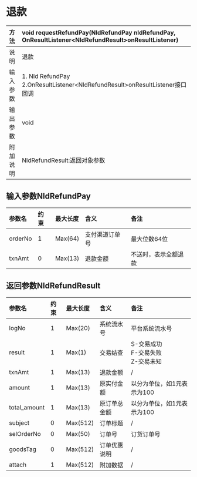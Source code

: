 # 退款

| 方法 | void requestRefundPay\(NldRefundPay nldRefundPay, OnResultListener&lt;NldRefundResult&gt;onResultListener\) |
| :--- | :--- |
| 说明 | 退款 |
| 输入参数 | 1. Nld RefundPay 2.OnResultListener&lt;NldRefundResult&gt;onResultListener接口回调 |
| 输出参数 | void |
| 附加说明 | NldRefundResult:返回对象参数 |

## 输入参数NldRefundPay

| 参数名 | 约束 | 最大长度 | 含义 | 备注 |
| :--- | :--- | :--- | :--- | :--- |
| orderNo | 1 | Max\(64\) | 支付渠道订单号 | 最大位数64位 |
| txnAmt | 0 | Max\(13\) | 退款金额 | 不送时，表示全额退款 |

## 返回参数NldRefundResult

| 参数名 | 约束 | 最大长度 | 含义 | 备注 |
| :--- | :--- | :--- | :--- | :--- |
| logNo | 1 | Max\(20\) | 系统流水号 | 平台系统流水号 |
| result | 1 | Max\(1\) | 交易结查 | S-交易成功<br> F-交易失败<br> Z-交易未知  |
| txnAmt | 1 | Max\(13\) | 退款金额 | / |
| amount | 1 | Max\(13\) | 原实付金额 | 以分为单位，如1元表示为100 |
| total\_amount | 1 | Max\(13\) | 原订单总金额 | 以分为单位，如1元表示为100 |
| subject | 0 | Max\(512\) | 订单标题 | / |
| selOrderNo | 0 | Max\(50\) | 订单号 | 订货订单号 |
| goodsTag | 0 | Max\(512\) | 订单优惠说明 | / |
| attach | 1 | Max\(512\) | 附加数据 | / |



